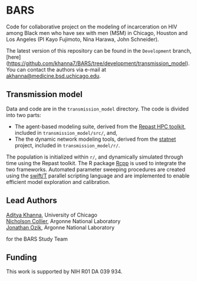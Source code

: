 # BARS
Code for collaborative project on the modeling of incarceration on HIV among Black men who have sex with men (MSM) in Chicago, Houston and Los Angeles (PI Kayo Fujimoto, Nina Harawa, John Schneider). 

The latest version of this repository can be found in the `Development` branch, [here] (https://github.com/khanna7/BARS/tree/development/transmission_model). You can contact the authors via
e-mail at <akhanna@medicine.bsd.uchicago.edu>. 

## Transmission model
   Data and code are in the `transmission_model` directory. 
   The code is divided into two parts: 
   
   * The agent-based modeling suite, derived from the [Repast HPC toolkit](https://repast.github.io/repast_hpc.html), included in `transmission_model/src/`, and,
   * The the dynamic network modeling tools, derived from the [statnet](http://www.statnet.org/) project, included in `transmission_model/r/`.  
     
The population is initialized within `r/`, and dynamically simulated through time using the Repast toolkit. The R package [Rcpp](https://cran.r-project.org/web/packages/Rcpp/index.html) is used to integrate the two frameworks. Automated parameter sweeping procedures are created using the  [swift/T](http://swift-lang.org/Swift-T/) parallel scripting language and are implemented to enable efficient model exploration and calibration.
   
## Lead Authors        

   [Aditya Khanna](https://github.com/khanna7), University of Chicago    
   [Nicholson Collier](https://github.com/ncollier), Argonne National Laboratory    
   [Jonathan Ozik](https://github.com/jozik), Argonne National Laboratory      
   
   for the BARS Study Team       

## Funding
This work is supported by NIH R01 DA 039 934.
